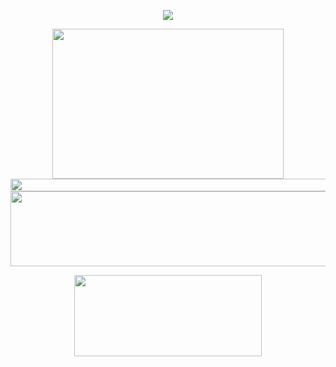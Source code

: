 <p align="center">
<img src="https://readme-typing-svg.herokuapp.com?font=Orbitron&size=40&color=%2379A500&height=67&duration=3000&center=true&lines=%F0%9F%85%B6%F0%9F%86%81%F0%9F%85%B4%F0%9F%85%B4%F0%9F%86%83%F0%9F%85%B8%F0%9F%85%BD%F0%9F%85%B6%F0%9F%86%82">
<p align="center">
<img src="https://c.tenor.com/p7IgwS17V0sAAAAC/rtj-rick-and-morty.gif" height="240" width="370">
<img src="https://i.imgur.com/dBaSKWF.gif" height="20" width="1000">
<img src="https://i.imgur.com/AZa5yxa.png" height="120" width="600">
<p align="center">
<a href="https://www.youtube.com/watch?v=3MTm3c2rSaU"><img src="https://raw.githubusercontent.com/trinib/spotify-github-profile/master/img/default.svg" height="130" width="300"></a>
<p align="center">
